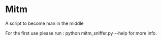 # Mitm
A script to become man in the middle


For the first use please run : python mitm_sniffer.py --help for more info.
